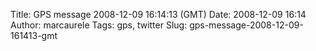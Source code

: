 Title: GPS message 2008-12-09 16:14:13 (GMT)
Date: 2008-12-09 16:14
Author: marcaurele
Tags: gps, twitter
Slug: gps-message-2008-12-09-161413-gmt

<div id="gmap_20081209_081413" class="gmap"></div><script type="text/javascript">var gmap_20081209_081413={latitude:9.28195,longitude:98.2796,date:"2008-12-09 16:14:13 GMT",message:"On our way out to the open sea and the surin islands. First dive at 7.30am"};</script><script type="text/javascript" src="http://maps.google.com/maps?file=api&v=2&key=ABQIAAAAQAIOvERX26PIpIrh8sl_gRTtWEQBmOtJcMt1yzdnv7RWxqz1XxS_KYfmkM8Ye2Ypnzn4_F4H1HTKLQ"></script><script type="text/javascript" src="/sites/shakeyourlife.com/themes/syl_1_0/js/syl_googlemaps.js"></script></div>
